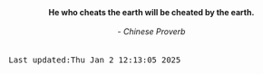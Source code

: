 
<div align="center"><b><span>He who cheats the earth will be cheated by the earth.</span></b><br><br><i> - Chinese Proverb</i></div>
<br><br><kbd>Last updated:Thu Jan  2 12:13:05 2025</kbd>